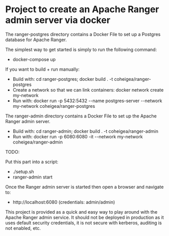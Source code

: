# Project to create an Apache Ranger admin server via docker

The ranger-postgres directory contains a Docker File to set up a Postgres
database for Apache Ranger.

The simplest way to get started is simply to run the following command:

 * docker-compose up

If you want to build + run manually:

 * Build with: cd ranger-postgres; docker build . -t coheigea/ranger-postgres
 * Create a network so that we can link containers: docker network create my-network
 * Run with: docker run -p 5432:5432 --name postgres-server --network my-network coheigea/ranger-postgres

The ranger-admin directory contains a Docker File to set up the Apache Ranger
admin server.

 * Build with: cd ranger-admin; docker build . -t coheigea/ranger-admin
 * Run with: docker run -p 6080:6080 -it --network my-network coheigea/ranger-admin

TODO:

Put this part into a script:

 * ./setup.sh
 * ranger-admin start

Once the Ranger admin server is started then open a browser and navigate to:

 * http://localhost:6080 (credentials: admin/admin)

This project is provided as a quick and easy way to play around with the
Apache Ranger admin service. It should not be deployed in production as
it uses default security credentials, it is not secure with kerberos, auditing
is not enabled, etc.
